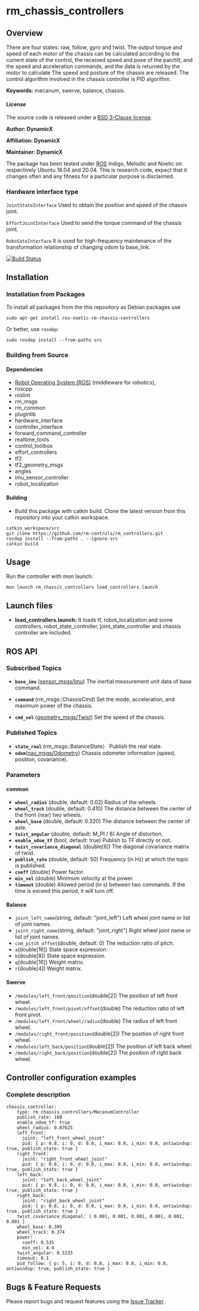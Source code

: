 # rm_chassis_controllers

## Overview

There are four states: raw, follow, gyro and twist. The output torque and speed of each motor of the chassis can be
calculated according to the current state of the control, the received speed and pose of the pan/tilt, and the speed and
acceleration commands, and the data is returned by the motor to calculate The speed and posture of the chassis are
released. The control algorithm involved in the chassis controller is PID algorithm.

**Keywords:** mecanum, swerve, balance, chassis.

#### License

The source code is released under
a [BSD 3-Clause license](http://192.168.0.100:7070/dynamicx/rm_chassis_controllers/-/blob/master/LICENSE).

**Author: DynamicX**

**Affiliation: DynamicX**

**Maintainer: DynamicX**

The package has been tested under [ROS](https://www.ros.org/) Indigo, Melodic and Noetic on respectively Ubuntu 18.04
and 20.04. This is research code, expect that it changes often and any fitness for a particular purpose is disclaimed.

### Hardware interface type

`JointStateInterface` Used to obtain the position and speed of the chassis joint.

`EffortJointInterface` Used to send the torque command of the chassis joint.

`RoboSateInterface` It is used for high-frequency maintenance of the transformation relationship of changing odom to
base_link.

[![Build Status](http://rsl-ci.ethz.ch/buildStatus/icon?job=ros_best_practices)](http://rsl-ci.ethz.ch/job/ros_best_practices/)

## Installation

### Installation from Packages

To install all packages from the this repository as Debian packages use

```
sudo apt-get install ros-noetic-rm-chassis-controllers
```

Or better, use `rosdep`:

```
sudo rosdep install --from-paths src
```

### Building from Source

#### Dependencies

* [Robot Operating System (ROS)](http://wiki.ros.org/) (middleware for robotics),
* roscpp
* roslint
* rm_msgs
* rm_common
* pluginlib
* hardware_interface
* controller_interface
* forward_command_controller
* realtime_tools
* control_toolbox
* effort_controllers
* tf2
* tf2_geometry_msgs
* angles
* imu_sensor_controller
* robot_localization

#### Building

* Build this package with catkin build. Clone the latest version from this repository into your catkin workspace.

```
catkin_workspace/src
git clone https://github.com/rm-controls/rm_controllers.git
rosdep install --from-paths . --ignore-src
catkin build
```

## Usage

Run the controller with mon launch:

```
mon launch rm_chassis_controllers load_controllers.launch
```

## Launch files

* **load_controllers.launch:** It loads tf, robot_localization and some controllers, robot_state_controller,
  joint_state_controller and chassis controller are included.

## ROS API

### Subscribed Topics

* **`base_imu`** ([sensor_msgs/Imu](http://docs.ros.org/en/api/sensor_msgs/html/msg/Imu.html))
  The inertial measurement unit data of base command.

* **`command`** (rm_msgs::ChassisCmd)
  Set the mode, acceleration, and maximum power of the chassis.

* **`cmd_vel`** ([geometry_msgs/Twist](http://docs.ros.org/en/api/geometry_msgs/html/msg/Twist.html))
  Set the speed of the chassis.

### Published Topics

* **`state_real`** (rm_msgs::BalanceState） Publish the real state.
* **`odom`**([nav_msgs/Odometry](http://docs.ros.org/en/api/nav_msgs/html/msg/Odometry.html))
  Chassis odometer information (speed, position, covariance).

### Parameters

#### common

* **`wheel_radius`** (double, default: 0.02)
  Radius of the wheels.
* **`wheel_track`** (double, default: 0.410)
  The distance between the center of the front (rear) two wheels.
* **`wheel_base`** (double, default: 0.320)
  The distance between the center of axle.
* **`twist_angular`** (double, default: M_PI / 6)
  Angle of distortion.
* **`enable_odom_tf`** (bool, default: true)
  Publish to TF directly or not.
* **`twist_covariance_diagonal`** (double[6])
  The diagonal covariance matrix of twist.
* **`publish_rate`** (double, default: 50)
  Frequency (in Hz) at which the topic is published.
* **`coeff`** (double)
  Power factor.
* **`min_vel`** (double)
  Minimum velocity at the power.
* **`timeout`** (double)
  Allowed period (in s) between two commands. If the time is exceed this period, it will turn off.

#### Balance

* `joint_left_name`(string, default: "joint_left")
  Left wheel joint name or list of joint names.
* `joint_right_name`(string, default: "joint_right")
  Right wheel joint name or list of joint names.
* `com_pitch_offset`(double, default: 0)
  The reduction ratio of pitch.
* `a`(double[16])
  State space expression.
* `b`(double[8])
  State space expression.
* `q`(double[16])
  Weight matrix.
* `r`(double[4])
  Weight matrix.

#### Swerve

* `/modules/left_front/position`(double[2])
  The position of left front wheel.
* `/modules/left_front/pivot/offset`(double)
  The reduction ratio of left front pivot.
* `/modules/left_front/wheel/radius`(double)
  The radius of left front wheel.
* `/modules/right_front/position`(double[2])
  The position of right front wheel.
* `/modules/left_back/position`(double[2])
  The position of left back wheel.
* `/modules/right_back/position`(double[2])
  The position of right back wheel.

## Controller configuration examples

### Complete description

```
chassis_controller:
    type: rm_chassis_controllers/MecanumController
    publish_rate: 100
    enable_odom_tf: true
    wheel_radius: 0.07625
    left_front:
      joint: "left_front_wheel_joint"
      pid: { p: 0.8, i: 0, d: 0.0, i_max: 0.0, i_min: 0.0, antiwindup: true, publish_state: true }
    right_front:
      joint: "right_front_wheel_joint"
      pid: { p: 0.8, i: 0, d: 0.0, i_max: 0.0, i_min: 0.0, antiwindup: true, publish_state: true }
    left_back:
      joint: "left_back_wheel_joint"
      pid: { p: 0.8, i: 0, d: 0.0, i_max: 0.0, i_min: 0.0, antiwindup: true, publish_state: true }
    right_back:
      joint: "right_back_wheel_joint"
      pid: { p: 0.8, i: 0, d: 0.0, i_max: 0.0, i_min: 0.0, antiwindup: true, publish_state: true }
    twist_covariance_diagonal: [ 0.001, 0.001, 0.001, 0.001, 0.001, 0.001 ]
    wheel_base: 0.395
    wheel_track: 0.374
    power:
      coeff: 0.535
      min_vel: 4.4
    twist_angular: 0.5233
    timeout: 0.1
    pid_follow: { p: 5, i: 0, d: 0.8, i_max: 0.0, i_min: 0.0, antiwindup: true, publish_state: true }
```

## Bugs & Feature Requests

Please report bugs and request features using
the [Issue Tracker](https://github.com/gdut-dynamic-x/simple_chassis_controller/issues) .
